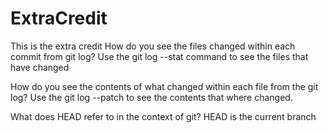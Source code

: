# ExtraCredit
This is the extra credit
How do you see the files changed within each commit from git log? Use the git log --stat command to see the files that have changed

How do you see the contents of what changed within each file from the git log? Use the git log --patch to see the contents that where changed.

What does HEAD refer to in the context of git? HEAD is the current branch 
